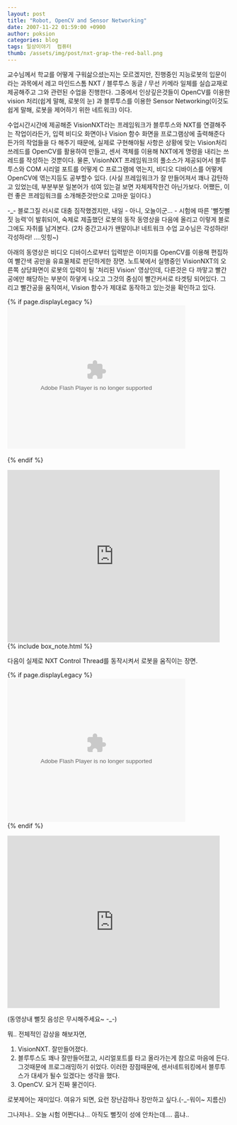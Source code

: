 ```yaml
---
layout: post
title: "Robot, OpenCV and Sensor Networking"
date: 2007-11-22 01:59:00 +0900
author: poksion
categories: blog
tags: 일상이야기  컴퓨터
thumb: /assets/img/post/nxt-grap-the-red-ball.png
---
```


교수님께서 학교를 어떻게 구워삶으셨는지는 모르겠지만, 진행중인 지능로봇의 입문이라는 과목에서 레고 마인드스톰 NXT / 블루투스 동글 / 무선 카메라 일체를 실습교재로 제공해주고 그와 관련된 수업을 진행한다. 그중에서 인상깊은것들이 OpenCV를 이용한 vision 처리(쉽게 말해, 로봇의 눈) 과 블루투스를 이용한 Sensor Networking(이것도 쉽게 말해, 로봇을 제어하기 위한 네트워크) 이다.

수업시간시간에 제공해준 VisionNXT라는 프레임워크가 블루투스와 NXT를 연결해주는 작업이라든가, 입력 비디오 화면이나 Vision 함수 화면을 프로그램상에 출력해준다든가의 작업들을 다 해주기 때문에, 실제로 구현해야될 사항은 상황에 맞는 Vision처리 쓰레드를 OpenCV를 활용하여 만들고, 센서 객체를 이용해 NXT에게 명령을 내리는 쓰레드를 작성하는 것뿐이다. 물론, VisionNXT 프레임워크의 풀소스가 제공되어서 블루투스와 COM 시리얼 포트를 어떻게 C 프로그램에 엮는지, 비디오 디바이스를 어떻게 OpenCV에 엮는지등도 공부할수 있다.
(사실 프레임워크가 잘 만들어져서 꽤나 감탄하고 있었는데, 부분부분 일본어가 섞여 있는걸 보면 자체제작한건 아닌가보다. 어쨌든, 이런 좋은 프레임워크를 소개해준것만으로 고마운 일이다.)

-_- 블로그질 러시로 대충 짐작했겠지만, 내일 - 아니, 오늘이군... - 시험에 따른 '뻘짓뻘짓 능력'이 발휘되어, 숙제로 제출했던 로봇의 동작 동영상을 다음에 올리고 이렇게 블로그에도 자취를 남겨본다. (2차 중간고사가 왠말이냐! 네트워크 수업 교수님은 각성하라! 각성하라! ....잇힝~)

아래의 동영상은 비디오 디바이스로부터 입력받은 이미지를 OpenCV를 이용해 편집하여 빨간색 공만을 유효물체로 판단하게한 장면. 노트북에서 실행중인 VisionNXT의 오른쪽 상당화면이 로봇의 입력이 될 '처리된 Vision' 영상인데, 다른것은 다 까맣고 빨간공에만 해당하는 부분이 하얗게 나오고 그것의 중심이 빨간커서로 타겟팅 되어있다. 그리고 빨간공을 움직여서, Vision 함수가 제대로 동작하고 있는것을 확인하고 있다.

{% if page.displayLegacy %}
<object type='application/x-shockwave-flash' width="402" height="324" align='middle' classid='clsid:d27cdb6e-ae6d-11cf-96b8-444553540000' codebase='http://fpdownload.macromedia.com/pub/shockwave/cabs/flash/swflash.cab#version=8,0,0,0'><param name='movie' value='http://flvs.daum.net/flvPlayer.swf?vid=e1NTNkHS9Os$' /><param name='allowScriptAccess' value='never' /><param name='allowFullScreen' value='false' /><embed src='http://flvs.daum.net/flvPlayer.swf?vid=e1NTNkHS9Os$' width="402" height="324" allowScriptAccess='never' type='application/x-shockwave-flash' allowFullScreen='false'></embed></object> <br /><br />
{% endif %}

<div class="video-container">
  <iframe src="https://www.youtube.com/embed/11vNEQabNNU" frameborder="0" width="480" height="390"></iframe>
</div>
{% include box_note.html %}

다음이 실제로 NXT Control Thread를 동작시켜서 로봇을 움직이는 장면.

{% if page.displayLegacy %}
<object codebase="http://fpdownload.macromedia.com/pub/shockwave/cabs/flash/swflash.cab#version=8,0,0,0" type="application/x-shockwave-flash" classid="clsid:d27cdb6e-ae6d-11cf-96b8-444553540000" align="middle" height="324" width="402"><param name="_cx" value="10636"><param name="_cy" value="8573"><param name="FlashVars" value=""><param name="Movie" value="http://flvs.daum.net/flvPlayer.swf?vid=QyY_CvLm_K0$"><param name="Src" value="http://flvs.daum.net/flvPlayer.swf?vid=QyY_CvLm_K0$"><param name="WMode" value="Window"><param name="Play" value="-1"><param name="Loop" value="-1"><param name="Quality" value="High"><param name="SAlign" value=""><param name="Menu" value="-1"><param name="Base" value=""><param name="AllowScriptAccess" value="always"><param name="Scale" value="ShowAll"><param name="DeviceFont" value="0"><param name="EmbedMovie" value="0"><param name="BGColor" value=""><param name="SWRemote" value=""><param name="MovieData" value=""><param name="SeamlessTabbing" value="1"><param name="Profile" value="0"><param name="ProfileAddress" value=""><param name="ProfilePort" value="0"><param name="AllowNetworking" value="all"><param name="AllowFullScreen" value="true">
<embed loop="true" menu="false" quality="high"  width="402" height="324"  type="application/x-shockwave-flash" pluginspage="http://www.macromedia.com/shockwave/download/index.cgi?P1_Prod_Version=ShockwaveFlash" src="http://flvs.daum.net/flvPlayer.swf?vid=QyY_CvLm_K0$"></embed></object><br />
{% endif %}

<div class="video-container">
  <iframe src="https://www.youtube.com/embed/kwYurO5pGvY" frameborder="0" width="480" height="390"></iframe>
</div>

(동영상내 뻘짓 음성은 무시해주세요~ -_-)

뭐.. 전체적인 감상을 해보자면,

 1. VisionNXT. 잘만들어졌다.
 2. 블루투스도 꽤나 잘만들어졌고, 시리얼포트를 타고 올라가는게 참으로 마음에 든다. 그것때문에 프로그래밍하기 쉬었다. 이러한 장점때문에, 센서네트워킹에서 블루투스가 대세가 될수 있겠다는 생각을 했다.
 3. OpenCV. 요거 진짜 물건이다.

로봇제어는 재미있다. 여유가 되면, 요런 장난감하나 장만하고 싶다.(-_-워이~ 지름신)

그나저나.. 오늘 시험 어쩐다냐... 아직도 뻘짓이 성에 안차는데.... 흠냐..


